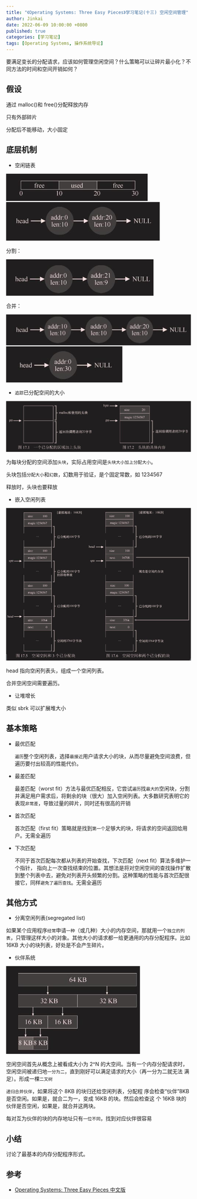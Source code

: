 ```yaml
---
title: "《Operating Systems: Three Easy Pieces》学习笔记(十三) 空闲空间管理"
author: Jinkai
date: 2022-06-09 10:00:00 +0800
published: true
categories: [学习笔记]
tags: [Operating Systems, 操作系统导论]
---
```


要满足变长的分配请求，应该如何管理空闲空间？什么策略可以让碎片最小化？不同方法的时间和空间开销如何？

## 假设

通过 malloc()和 free()分配释放内存

只有外部碎片

分配后不能移动，大小固定

## 底层机制

- 空闲链表

![F1](/assets/img/2022-06-09-operating-systems-13/F1.jpg)
![F2](/assets/img/2022-06-09-operating-systems-13/F2.jpg)

分割：

![fenge](/assets/img/2022-06-09-operating-systems-13/fenge.jpg)

合并：

![hebin](/assets/img/2022-06-09-operating-systems-13/hebin.jpg)
![hebin2](/assets/img/2022-06-09-operating-systems-13/hebin2.jpg)

- `追踪`已分配空间的大小

![F17.1](/assets/img/2022-06-09-operating-systems-13/F17.1.jpg)

为每块分配的空间添加`头块`，实际占用空间是`头块大小加上分配大小`。

头块包括`分配大小`和`幻数`，幻数用于验证，是个固定常数，如 1234567

释放时，头块也要释放

- 嵌入空闲列表

![F17.5](/assets/img/2022-06-09-operating-systems-13/F17.5.jpg)

head 指向空闲列表头，组成一个空闲列表。

合并空闲空间需要遍历。

- 让堆增长

类似 sbrk 可以扩展堆大小

## 基本策略

- 最优匹配

  `遍历`整个空闲列表，选择`最接近`用户请求大小的块，从而尽量避免空间浪费，但遍历要付出较高的性能代价。

- 最差匹配

  最差匹配（worst fit）方法与最优匹配相反，它尝试`遍历`找`最大的`空闲块，分割并满足用户需求后，将剩余的块（很大）加入空闲列表。大多数研究表明它的表现`非常差`，导致过量的碎片，同时还有很高的开销

- 首次匹配

  首次匹配（first fit）策略就是找到`第一个`足够大的块，将请求的空间返回给用户。无需全遍历

- 下次匹配

  不同于首次匹配每次都从列表的开始查找，下次匹配（next fit）算法多维护一个指针， 指向上一次查找结束的位置。其想法是将对空闲空间的查找操作扩散到整个列表中去，避免对列表开头频繁的分割。这种策略的性能与首次匹配很接它，同样`避免了遍历查找`。无需全遍历

## 其他方式

- 分离空闲列表(segregated list)

如果某个应用程序`经常`申请`一种`（或几种）大小的内存空间，那就用一个`独立的列表`，只管理这样大小的对象。其他大小的请求都一给更通用的内存分配程序。比如 16KB 大小的块列表，好处是不会产生碎片。

- 伙伴系统

![huoban](/assets/img/2022-06-09-operating-systems-13/huoban.jpg)

空闲空间首先从概念上被看成大小为 2^N 的大空间。当有一个内存分配请求时，空闲空间被递归地`一分为二`，直到刚好可以满足请求的大小（再一分为二就无法 满足）。形成一棵`二叉树`

`递归合并伙伴`，如果将这个 8KB 的块归还给空闲列表，分配程 序会检查“伙伴”8KB 是否空闲。如果是，就合二为一，变成 16KB 的块。然后会检查这 个 16KB 块的伙伴是否空闲，如果是，就合并这两块。

每对互为伙伴的块的内存地址只有`一位不同`，找到对应伙伴很容易

## 小结

讨论了最基本的内存分配程序形式。

## 参考

- [Operating Systems: Three Easy Pieces 中文版](https://pages.cs.wisc.edu/~remzi/OSTEP/Chinese/17.pdf)
